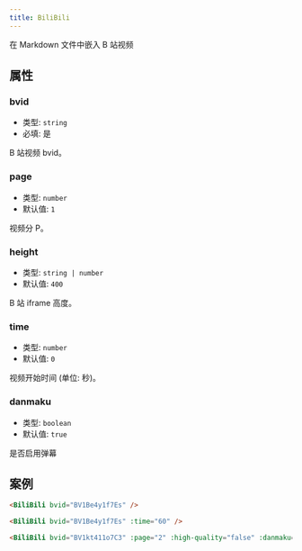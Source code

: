 ```yaml
---
title: BiliBili
---
```


在 Markdown 文件中嵌入 B 站视频

## 属性

### bvid

- 类型: `string`
- 必填: 是

B 站视频 bvid。

### page

- 类型: `number`
- 默认值: `1`

视频分 P。

### height

- 类型: `string | number`
- 默认值: `400`

B 站 iframe 高度。

### time

- 类型: `number`
- 默认值: `0`

视频开始时间 (单位: 秒)。

### danmaku

- 类型: `boolean`
- 默认值: `true`

是否启用弹幕

## 案例

<BiliBili bvid="BV1Be4y1f7Es" />

```md
<BiliBili bvid="BV1Be4y1f7Es" />
```

<BiliBili bvid="BV1Be4y1f7Es" :time="60" />

```md
<BiliBili bvid="BV1Be4y1f7Es" :time="60" />
```

<BiliBili bvid="BV1kt411o7C3" :page="2" :high-quality="false" :danmaku="false" />

```md
<BiliBili bvid="BV1kt411o7C3" :page="2" :high-quality="false" :danmaku="false" />
```
